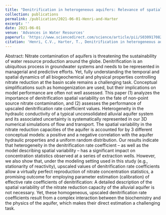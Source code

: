 ```yaml
---
title: "Denitrification in heterogeneous aquifers: Relevance of spatial variability and upscaling"
collection: publications
permalink: /publication/2021-06-01-Henri-and-Harter
excerpt: ''
date: 2021-06-01
venue: 'Advances in Water Resources'
paperurl: 'https://www.sciencedirect.com/science/article/pii/S0309170822000446'
citation: 'Henri, C.V., Harter, T., Denitrification in heterogeneous aquifers: Relevance of spatial variability and upscaling, Advances in Water Resources, 164, https://doi.org/10.1016/j.advwatres.2022.104168'
---
```


Abstract: 
Nitrate contamination of aquifers is threatening the sustainability of water resource production around the globe. Denitrification is an ubiquitous process in groundwater systems and needs to be represented in managerial and predictive efforts. Yet, fully understanding the temporal and spatial dynamics of all biogeochemical and physical properties controlling nitrate reduction at the basin scale remains a challenging task. Conceptual simplifications such as homogenization are used, but their implications on model performance are often not well assessed. This paper (1) analyzes the importance of denitrification spatial variability on the fate of non-point source nitrate contamination, and (2) assesses the performance of upscaled denitrification rate coefficient values. Heterogeneity in the hydraulic conductivity of a typical unconsolidated alluvial aquifer system and its associated uncertainty is systematically represented in our 3D numerical simulations of flow and transport. The spatial variability in the nitrate reduction capacities of the aquifer is accounted for by 3 different conceptual models: a positive and a negative correlation with the aquifer hydraulic properties and a uniform random distribution. Our results indicate that heterogeneity in the denitrification rate coefficient – as well as the model describing spatial variability – has a significant impact on concentration statistics observed at a series of extraction wells. However, we also show that, under the modeling setting used in this study (e.g., stationarity of reactivity), upscaled values of denitrification rate coefficients allow a virtually perfect reproduction of nitrate concentration statistics, a promising outcome for employing parameter estimation (calibration) of effective rate coefficients of denitrification: A detailed description of the spatial variability of the nitrate reduction capacity of the alluvial aquifer is not necessary. Yet, these homogeneous, upscaled denitrification rate coefficients result from a complex interaction between the biochemistry and the physics of the aquifer, which makes their direct estimation a challenging task.

